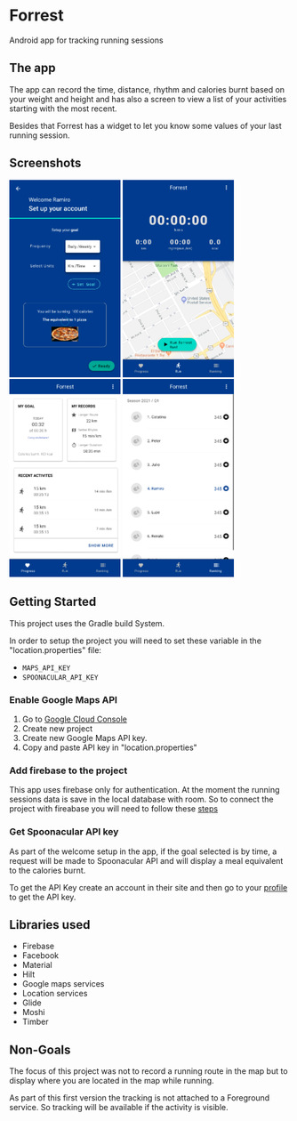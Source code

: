 # Forrest
Android app for tracking running sessions

## The app
The app can record the time, distance, rhythm and calories burnt based on your weight and height
and has also a screen to view a list of your activities starting with the most recent. 

Besides that Forrest has a widget to let you know some values of your last running session.

## Screenshots
<img src="/screenshots/04-welcome-goal.jpg" alt="Goal set up" width="200">
<img src="/screenshots/05-home.jpg" alt="Home - Run" width="200">
<img src="/screenshots/10-progress.jpg" alt="Home - Progress" width="200">
<img src="/screenshots/11-ranking.jpg" alt="Home - Ranking" width="200">

Getting Started
---------------
This project uses the Gradle build System.

In order to setup the project you will need to set these variable 
in the "location.properties" file:

* `MAPS_API_KEY`
* `SPOONACULAR_API_KEY`

### Enable Google Maps API
1. Go to [Google Cloud Console](https://console.cloud.google.com/)
2. Create new project
3. Create new Google Maps API key.
4. Copy and paste API key in "location.properties"

### Add firebase to the project
This app uses firebase only for authentication. At the moment the running sessions data is save
in the local database with room. So to connect the project with fireabase you will need 
to follow these [steps](https://firebase.google.com/docs/android/setup)

### Get Spoonacular API key
As part of the welcome setup in the app, if the goal selected is by time, a request
will be made to Spoonacular API and will display a meal equivalent to the calories burnt.

To get the API Key create an account in their site and then go to your 
[profile](https://spoonacular.com/food-api/console#Profile) to get the API key.

Libraries used
--------------

* Firebase
* Facebook
* Material
* Hilt
* Google maps services
* Location services
* Glide
* Moshi
* Timber

Non-Goals
---------
The focus of this project was not to record a running route in the map
but to display where you are located in the map while running. 

As part of this first version the tracking is not attached to a Foreground service. So
tracking will be available if the activity is visible.